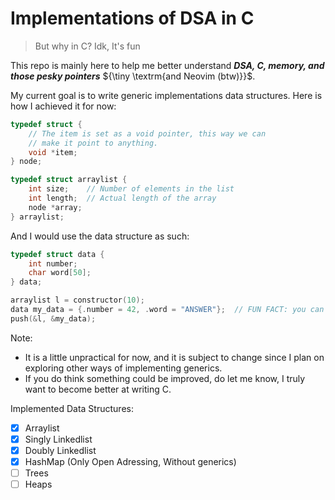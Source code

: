 # Implementations of DSA in C
> But why in C?
> Idk, It's fun

This repo is mainly here to help me better understand ***DSA, C, memory, and those pesky pointers*** ${\tiny \textrm{and Neovim (btw)}}$.

My current goal is to write generic implementations data structures. Here is how I achieved it for now:
```C
typedef struct {
    // The item is set as a void pointer, this way we can
    // make it point to anything.
    void *item;
} node;

typedef struct arraylist {
    int size;    // Number of elements in the list
    int length;  // Actual length of the array
    node *array;
} arraylist;
```
And I would use the data structure as such:
```C
typedef struct data {
    int number;
    char word[50];
} data;

arraylist l = constructor(10);
data my_data = {.number = 42, .word = "ANSWER"};  // FUN FACT: you can initialize a struct like this
push(&l, &my_data);
```
Note:
- It is a little unpractical for now, and it is subject to change since I plan on exploring other ways of implementing generics.
- If you do think something could be improved, do let me know, I truly want to become better at writing C.

Implemented Data Structures:
- [x] Arraylist
- [x] Singly Linkedlist
- [x] Doubly Linkedlist
- [x] HashMap (Only Open Adressing, Without generics)
- [ ] Trees
- [ ] Heaps
